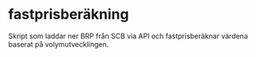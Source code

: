# fastprisberäkning
Skript som laddar ner BRP från SCB via API och fastprisberäknar värdena baserat på volymutvecklingen.
